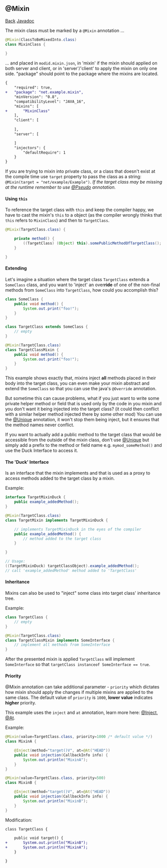 ## @Mixin
[Back](mixins.md) [Javadoc](https://jenkins.liteloader.com/view/Other/job/Mixin/javadoc/org/spongepowered/asm/mixin/Mixin.html)

The mixin class must be marked by a `@Mixin` annotation ...

```java
@Mixin(ClassToBeMixedInto.class)
class MixinClass {
	
}
```

... and placed in `modid.mixin.json`, in 'mixin' if the mixin should applied on both server and client, or in 'server'/'client' to apply the mixin on only one side. "package" should point to the package where the mixins are located.

```patch
{
	"required": true,
+	"package": "net.example.mixin",
	"minVersion": "0.8",
	"compatibilityLevel": "JAVA_16",
	"mixins": [
+		"MixinClass"
	],
	"client": [
		
	],
	"server": [

	]
	"injectors": {
		"defaultRequire": 1
	}
}
```

If you are trying to mixin into private class, or a class that doesn't exist at the compile time use `target` property to pass the class as a string: `@Mixin(target = "net/example/Example")`. _If the target class may be missing at the runtime remember to use [@Pseudo](pseudo.md) annotation._

#### Using `this`
To reference the target class with `this` and keep the compiler happy, we have to cast the mixin's `this` to a object (as the compiler wrongly thinks that `this` refers to `MixinClass`) and then to `TargetClass`.

```java
@Mixix(TargetClass.class) {

	private method() {
		((TargetClass) (Object) this).somePublicMethodOfTargetClass();
	}

}
```

#### Extending
Let's imagine a situation where the target class `TargetClass` extends a `SomeClass` class, and you want to 'inject' an over**ride** of one of the non-final methods from `SomeClass` into `TargetClass`, how could you accomplish this?

```java
class SomeClass {
	public void method() {
		System.out.print("foo!");
	}
}

class TargetClass extends SomeClass {
	// empty
}

@Mixin(TargetClass.class)
class TargetClassMixin {
	public void method() {
		System.out.print("foo!");
	}
}
```

This example shows exactly that, mixins inject **all** methods placed in their body into the target class, you can even make your mixin abstract and extend the `SomeClass` so that you can use the java's `@Override` annotation.

But sometime this can cause problems, what if you just want to write some private helper method or field that is used only by the code in you mixin and you don't want it being injected into the target class? (it could then conflict with a similar helper method injected there by some other mod) You can use the [@Unique](unique.md) annotation, it won't stop them being inject, but it ensures that the method names never conflict.

If you want to actually add a public method to the target class that would be accessible from the outside of the mixin class, don't use [@Unique](unique.md) but simply add a prefix to the method or field name e.g. `mymod_someMethod()` and use the Duck Interface to access it.

#### The 'Duck' Interface
Is an interface that the mixin implements and that is used as a proxy to access methods added to the target class by a mixin.

Example:
```java
interface TargetMixinDuck {
	public example_addedMethod();
}

@Mixin(TargetClass.class) 
class TargetMixin implements TargetMixinDuck {

	// implements TargetMixinDuck in the eyes of the compiler
	public example_addedMethod() {
		// method added to the target class
	}

}

// Usage:
((TargetMixinDuck) targetClassObject).example_addedMethod(); 
// call 'example_addedMethod' method added to 'TargetClass'
```

#### Inheritance
Mixins can also be used to "inject" some class into target class' inheritance tree.

Example:
```java
class TargetClass {
	// empty
}

@Mixin(TargetClass.class)
class TargetClassMixin implements SomeInterface {
	// implement all methods from SomeInterface 
}
```

After the presented mixin is applied `TargetClass` will implement `SomeInterface` so that `targetClass instanceof SomeInterface == true`.

#### Priority
@Mixin annotation can take additional parameter - `priority` which dictates how mixin should apply the changes if multiple mixins are applied to the same class. The default value of `priority` is `1000`, **lower value** indicates **higher** priority.

This example uses the `inject` and `at` annotation, learn more here: [@Inject](inject.md), [@At](at.md).

Example:
```java
@Mixin(value=TargetClass.class, priority=1000 /* default value */)
class MixinA {

	@Inject(method="target()V", at=@At("HEAD"))
	public void injection(CallbackInfo info) {
		System.out.println("MixinA");
	}
}
```

```java
@Mixin(value=TargetClass.class, priority=500)
class MixinB {

	@Inject(method="target()V", at=@At("HEAD"))
	public void injection(CallbackInfo info) {
		System.out.println("MixinB");
	}
}
```

Modification:
```patch
class TargetClass {

	public void target() {
+		System.out.println("MixinB");
+		System.out.println("MixinA");
	}

}
```
